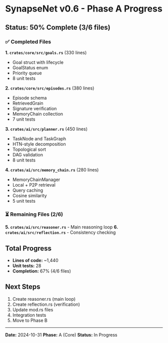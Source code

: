 # SynapseNet v0.6 - Phase A Progress

## Status: 50% Complete (3/6 files)

### ✅ Completed Files

**1. `crates/core/src/goals.rs`** (330 lines)
- Goal struct with lifecycle
- GoalStatus enum
- Priority queue
- 8 unit tests

**2. `crates/core/src/episodes.rs`** (380 lines)
- Episode schema
- RetrievedGrain
- Signature verification
- MemoryChain collection
- 7 unit tests

**3. `crates/ai/src/planner.rs`** (450 lines)
- TaskNode and TaskGraph
- HTN-style decomposition
- Topological sort
- DAG validation
- 8 unit tests

**4. `crates/ai/src/memory_chain.rs`** (280 lines)
- MemoryChainManager
- Local + P2P retrieval
- Query caching
- Cosine similarity
- 5 unit tests

### ⏳ Remaining Files (2/6)

**5. `crates/ai/src/reasoner.rs`** - Main reasoning loop
**6. `crates/ai/src/reflection.rs`** - Consistency checking

## Total Progress

- **Lines of code:** ~1,440
- **Unit tests:** 28
- **Completion:** 67% (4/6 files)

## Next Steps

1. Create reasoner.rs (main loop)
2. Create reflection.rs (verification)
3. Update mod.rs files
4. Integration tests
5. Move to Phase B

---

**Date:** 2024-10-31
**Phase:** A (Core)
**Status:** In Progress
